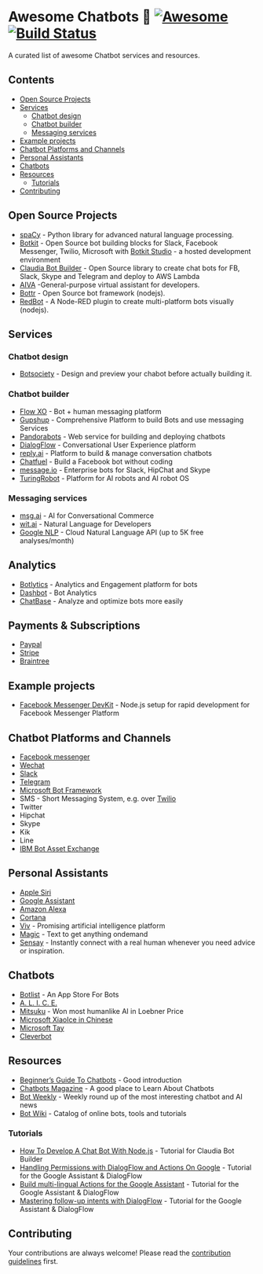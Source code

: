# Awesome Chatbots 🤖 [![Awesome](https://cdn.rawgit.com/sindresorhus/awesome/d7305f38d29fed78fa85652e3a63e154dd8e8829/media/badge.svg)](https://github.com/sindresorhus/awesome) [![Build Status](https://api.travis-ci.org/JStumpp/awesome-chatbots.svg?branch=master)](https://travis-ci.org/JStumpp/awesome-chatbots)

A curated list of awesome Chatbot services and resources.

## Contents
- [Open Source Projects](#open-source-projects)
- [Services](#services)
    - [Chatbot design](#chatbot-design)
    - [Chatbot builder](#chatbot-builder)
    - [Messaging services](#messaging-services)
- [Example projects](#example-projects)
- [Chatbot Platforms and Channels](#chatbot-platforms-and-channels)
- [Personal Assistants](#personal-assistants)
- [Chatbots](#chatbots)
- [Resources](#resources)
    - [Tutorials](#tutorials)
- [Contributing](#contributing)

## Open Source Projects
- [spaCy](https://pypi.python.org/pypi/spacy) - Python library for advanced natural language processing.
- [Botkit](https://github.com/howdyai/botkit) - Open Source bot building blocks for Slack, Facebook Messenger, Twilio, Microsoft with [Botkit Studio](https://studio.botkit.ai/) - a hosted development environment
- [Claudia Bot Builder](https://github.com/claudiajs/claudia-bot-builder) - Open Source library to create chat bots for FB, Slack, Skype and Telegram and deploy to AWS Lambda
- [AIVA](https://github.com/kengz/aiva) -General-purpose virtual assistant for developers.
- [Bottr](https://github.com/Bottr-js/Bottr) - Open Source bot framework (nodejs).
- [RedBot](http://red-bot.io) - A Node-RED plugin to create multi-platform bots visually (nodejs).

## Services

### Chatbot design
- [Botsociety](https://botsociety.io) - Design and preview your chabot before actually building it.

### Chatbot builder
- [Flow XO](https://flowxo.com) - Bot + human messaging platform
- [Gupshup](https://www.gupshup.io) - Comprehensive Platform to build Bots and use messaging Services
- [Pandorabots](https://pandorabots.com/) - Web service for building and deploying chatbots
- [DialogFlow](https://dialogflow.com/) - Conversational User Experience platform
- [reply.ai](https://www.reply.ai/) - Platform to build & manage conversation chatbots
- [Chatfuel](https://chatfuel.com/) - Build a Facebook bot without coding
- [message.io](https://message.io/) - Enterprise bots for Slack, HipChat and Skype
- [TuringRobot](http://www.tuling123.com/) - Platform for AI robots and AI robot OS

### Messaging services
- [msg.ai](http://msg.ai/) - AI for Conversational Commerce
- [wit.ai](https://wit.ai/) - Natural Language for Developers
- [Google NLP](https://cloud.google.com/natural-language/) - Cloud Natural Language API (up to 5K free analyses/month)

## Analytics
- [Botlytics](http://botlytics.io/) - Analytics and Engagement platform for bots
- [Dashbot](https://www.dashbot.io/) - Bot Analytics
- [ChatBase](https://chatbase.com/welcome) - Analyze and optimize bots more easily

## Payments & Subscriptions
- [Paypal](https://developer.paypal.com/)
- [Stripe](https://stripe.com/)
- [Braintree](https://www.braintreepayments.com/)

## Example projects 
- [Facebook Messenger DevKit](https://github.com/olegakbarov/facebook-messenger-devkit) - Node.js setup for rapid development for Facebook Messenger Platform

## Chatbot Platforms and Channels
- [Facebook messenger](https://developers.facebook.com/docs/messenger-platform)
- [Wechat](https://admin.wechat.com/)
- [Slack](https://api.slack.com/bot-users)
- [Telegram](https://core.telegram.org/)
- [Microsoft Bot Framework](https://dev.botframework.com/)
- SMS - Short Messaging System, e.g. over [Twilio](https://www.twilio.com)
- Twitter
- Hipchat
- Skype
- Kik
- Line
- [IBM Bot Asset Exchange](https://developer.ibm.com/code/exchanges/bots/)

## Personal Assistants
- [Apple Siri](https://www.apple.com/ios/siri/)
- [Google Assistant](https://assistant.google.com/)
- [Amazon Alexa](https://developer.amazon.com/alexa)
- [Cortana](https://developer.microsoft.com/en-us/cortana)
- [Viv](http://viv.ai/) - Promising artificial intelligence platform
- [Magic](https://getmagic.com/) - Text to get anything ondemand
- [Sensay](https://www.sensay.it/) - Instantly connect with a real human whenever you need advice or inspiration.

## Chatbots
- [Botlist](https://botlist.co/) - An App Store For Bots
- [A. L. I. C. E.](https://alice.pandorabots.com/)
- [Mitsuku](http://www.mitsuku.com/) - Won most humanlike AI in Loebner Price
- [Microsoft XiaoIce in Chinese ](http://www.msxiaoice.com/)
- [Microsoft Tay](https://twitter.com/tayandyou)
- [Cleverbot](http://www.cleverbot.com/)

## Resources
- [Beginner’s Guide To Chatbots](https://chatbotsmagazine.com/the-complete-beginner-s-guide-to-chatbots-8280b7b906ca) - Good introduction
- [Chatbots Magazine](https://chatbotsmagazine.com/) - A good place to Learn About Chatbots
- [Bot Weekly](http://botweekly.com/issues) - Weekly round up of the most interesting chatbot and AI news
- [Bot Wiki](https://botwiki.org/) - Catalog of online bots, tools and tutorials

### Tutorials
- [How To Develop A Chat Bot With Node.js](https://www.smashingmagazine.com/2016/10/how-to-develop-a-chat-bot-with-node-js/) - Tutorial for Claudia Bot Builder
- [Handling Permissions with DialogFlow and Actions On Google](https://medium.com/google-developer-experts/handling-permissions-with-dialogflow-and-actions-on-google-b08c8f228c00) - Tutorial for the Google Assistant & DialogFlow
- [Build multi-lingual Actions for the Google Assistant](https://medium.com/google-developer-experts/build-multi-lingual-actions-for-the-google-assistant-106d2b94aa1a) - Tutorial for the Google Assistant & DialogFlow
- [Mastering follow-up intents with DialogFlow](https://medium.com/@wassimchegham/mastering-follow-up-intents-with-dialogflow-851b75b83f5a) - Tutorial for the Google Assistant & DialogFlow

## Contributing

Your contributions are always welcome! Please read the [contribution guidelines](contributing.md) first.

